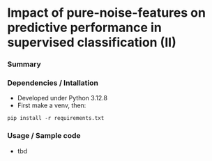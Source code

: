 # Impact of pure-noise-features on predictive performance in supervised classification (II)

### Summary


### Dependencies / Intallation
* Developed under Python 3.12.8
* First make a venv, then:
```
pip install -r requirements.txt
```

### Usage / Sample code
*  tbd

```python 


```



